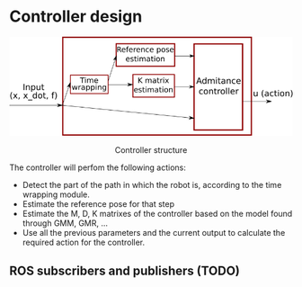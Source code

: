 # Controller design
<p align="center">
    <img src="Pictures/v1_1.png" width="600">
</p>
<center>Controller structure</center>

The controller will perfom the following actions:
- Detect the part of the path in which the robot is, according to the time wrapping module.
- Estimate the reference pose for that step
- Estimate the M, D, K matrixes of the controller based on the model found through GMM, GMR, ...
- Use all the previous parameters and the current output to calculate the required action for the controller.

## ROS subscribers and publishers (**TODO**)
